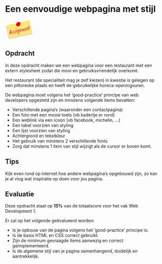 # Een eenvoudige webpagina met stijl

![download](./images/assignment.png)

## Opdracht

In deze opdracht maken we een webpagina voor een restaurant met een extern stylesheet zodat die mooi en gebruiksvriendelijk overkomt.

Het restaurant (de specialiteit mag je zelf kiezen) in kwestie is gelegen op een pittoreske plaats en heeft de gebruikelijke horeca-openingsuren.

De webpagina moet volgens het ‘good-practice’ principe van web developers opgesteld zijn en minstens volgende items bevatten:
* Verschillende pagina’s (waaronder een contactpagina)
* Een foto met een mooie toets (vb kadertje er rond)
* Een weblink via een icoon (vb facebook, michelin, ...)
* Een tabel voorzien van styling
* Een lijst voorzien van styling
* Achtergrond en tekstkleur
* Het gebruik van minstens 2 verschillende fonts
* Zorg dat minstens 1 item van stijl wijzigt als de cursor er boven komt.

## Tips

Kijk even rond op internet hoe andere webpagina’s opgebouwd zijn, zo kan je al vlug wat inspiratie op doen voor jou pagina.

## Evaluatie

Deze opdracht staat op **15%** van de totaalscore voor het vak Web Development 1.

Er zal op het volgende geëvalueerd worden:
* Is je opbouw van de pagina volgens het ‘good-practice’ principe is.
* Is de basis HTML en CSS correct gebruikt.
* Zijn de minimum gevraagde items aanwezig en correct geïmplementeerd.
* Is de algemene stijl van je pagina samenhangend, duidelijk en aantrekkelijk.
